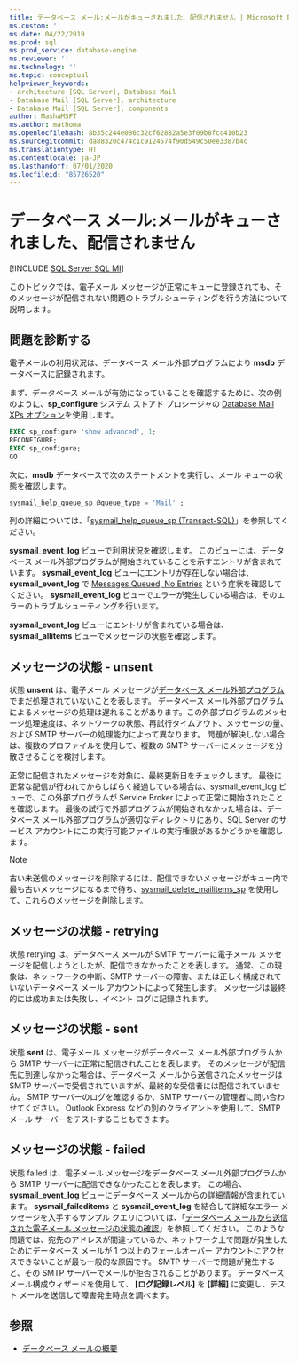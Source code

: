 ```yaml
---
title: データベース メール:メールがキューされました、配信されません | Microsoft Docs
ms.custom: ''
ms.date: 04/22/2019
ms.prod: sql
ms.prod_service: database-engine
ms.reviewer: ''
ms.technology: ''
ms.topic: conceptual
helpviewer_keywords:
- architecture [SQL Server], Database Mail
- Database Mail [SQL Server], architecture
- Database Mail [SQL Server], components
author: MashaMSFT
ms.author: mathoma
ms.openlocfilehash: 8b35c244e086c32cf62882a5e3f09b8fcc410b23
ms.sourcegitcommit: da88320c474c1c9124574f90d549c50ee3387b4c
ms.translationtype: HT
ms.contentlocale: ja-JP
ms.lasthandoff: 07/01/2020
ms.locfileid: "85726520"
---
```

# <a name="database-mail-mail-queued-not-delivered"></a>データベース メール:メールがキューされました、配信されません 
[!INCLUDE [SQL Server SQL MI](../../includes/applies-to-version/sql-asdbmi.md)]

このトピックでは、電子メール メッセージが正常にキューに登録されても、そのメッセージが配信されない問題のトラブルシューティングを行う方法について説明します。

## <a name="diagnose-the-problem"></a>問題を診断する 

電子メールの利用状況は、データベース メール外部プログラムにより **msdb** データベースに記録されます。

まず、データベース メールが有効になっていることを確認するために、次の例のように、**sp_configure** システム ストアド プロシージャの [Database Mail XPs オプション](../../database-engine/configure-windows/database-mail-xps-server-configuration-option.md)を使用します。

```sql 
EXEC sp_configure 'show advanced', 1;  
RECONFIGURE; 
EXEC sp_configure; 
GO
```

次に、**msdb** データベースで次のステートメントを実行し、メール キューの状態を確認します。

```sql
sysmail_help_queue_sp @queue_type = 'Mail' ;
```

列の詳細については、「[sysmail_help_queue_sp (Transact-SQL)](../system-stored-procedures/sysmail-help-queue-sp-transact-sql.md#result-set)」を参照してください。

**sysmail_event_log** ビューで利用状況を確認します。 このビューには、データベース メール外部プログラムが開始されていることを示すエントリが含まれています。 **sysmail_event_log** ビューにエントリが存在しない場合は、**sysmail_event_log** で [Messages Queued, No Entries](database-mail-common-errors.md#database-mail-queued-no-entries-in-sysmail_event_log-or-windows-application-event-log) という症状を確認してください。 **sysmail_event_log** ビューでエラーが発生している場合は、そのエラーのトラブルシューティングを行います。

**sysmail_event_log** ビューにエントリが含まれている場合は、**sysmail_allitems** ビューでメッセージの状態を確認します。

## <a name="message-status-unsent"></a>メッセージの状態 - unsent 

状態 **unsent** は、電子メール メッセージが[データベース メール外部プログラム](database-mail-external-program.md)でまだ処理されていないことを表します。 データベース メール外部プログラムによるメッセージの処理は遅れることがあります。この外部プログラムのメッセージ処理速度は、ネットワークの状態、再試行タイムアウト、メッセージの量、および SMTP サーバーの処理能力によって異なります。 問題が解決しない場合は、複数のプロファイルを使用して、複数の SMTP サーバーにメッセージを分散させることを検討します。

正常に配信されたメッセージを対象に、最終更新日をチェックします。 最後に正常な配信が行われてからしばらく経過している場合は、sysmail_event_log ビューで、この外部プログラムが Service Broker によって正常に開始されたことを確認します。 最後の試行で外部プログラムが開始されなかった場合は、データベース メール外部プログラムが適切なディレクトリにあり、SQL Server のサービス アカウントにこの実行可能ファイルの実行権限があるかどうかを確認します。

   > [!NOTE]
   > 古い未送信のメッセージを削除するには、配信できないメッセージがキュー内で最も古いメッセージになるまで待ち、[sysmail_delete_mailitems_sp](../system-stored-procedures/sysmail-delete-mailitems-sp-transact-sql.md) を使用して、これらのメッセージを削除します。

## <a name="message-status-retrying"></a>メッセージの状態 - retrying

状態 retrying は、データベース メールが SMTP サーバーに電子メール メッセージを配信しようとしたが、配信できなかったことを表します。 通常、この現象は、ネットワークの中断、SMTP サーバーの障害、または正しく構成されていないデータベース メール アカウントによって発生します。 メッセージは最終的には成功または失敗し、イベント ログに記録されます。

## <a name="message-status-sent"></a>メッセージの状態 - sent

状態 **sent** は、電子メール メッセージがデータベース メール外部プログラムから SMTP サーバーに正常に配信されたことを表します。 そのメッセージが配信先に到達しなかった場合は、データベース メールから送信されたメッセージは SMTP サーバーで受信されていますが、最終的な受信者には配信されていません。 SMTP サーバーのログを確認するか、SMTP サーバーの管理者に問い合わせてください。 Outlook Express などの別のクライアントを使用して、SMTP メール サーバーをテストすることもできます。

## <a name="message-status-failed"></a>メッセージの状態 - failed

状態 failed は、電子メール メッセージをデータベース メール外部プログラムから SMTP サーバーに配信できなかったことを表します。 この場合、**sysmail_event_log** ビューにデータベース メールからの詳細情報が含まれています。 **sysmail_faileditems** と **sysmail_event_log** を結合して詳細なエラー メッセージを入手するサンプル クエリについては、「[データベース メールから送信された電子メール メッセージの状態の確認](check-the-status-of-e-mail-messages-sent-with-database-mail.md)」を参照してください。 このような問題では、宛先のアドレスが間違っているか、ネットワーク上で問題が発生したためにデータベース メールが 1 つ以上のフェールオーバー アカウントにアクセスできないことが最も一般的な原因です。 SMTP サーバーで問題が発生すると、その SMTP サーバーでメールが拒否されることがあります。 データベース メール構成ウィザードを使用して、 **[ログ記録レベル]** を **[詳細]** に変更し、テスト メールを送信して障害発生時点を調べます。



##  <a name="see-also"></a><a name="RelatedContent"></a> 参照
  
-  [データベース メールの概要](database-mail.md)

  
  

